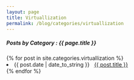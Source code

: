 ```yaml
---
layout: page
title: Virtuallization
permalink: /blog/categories/virtuallization
---
```

 
<h5> Posts by Category : {{ page.title }} </h5>

<div class="card">
{% for post in site.categories.virtuallization %}
 <li class="category-posts"><span>{{ post.date | date_to_string }}</span> &nbsp; <a href="{{ post.url }}">{{ post.title }}</a></li>
{% endfor %}
</div>
